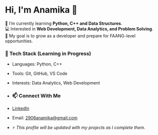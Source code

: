 # Hi, I'm Anamika 👋  

🌱 I’m currently learning **Python, C++ and Data Structures**.  
💻 Interested in **Web Development, Data Analytics, and Problem Solving**.  
🎯 My goal is to grow as a developer and prepare for FAANG-level opportunities. 

### 🔧 Tech Stack (Learning in Progress)
- Languages: Python, C++  
- Tools: Git, GitHub, VS Code  
- Interests: Data Analytics, Web Development

- ### 📫 Connect With Me
- [LinkedIn](www.linkedin.com/in/anamika-anamika-a49b50241)  
- Email: 2906anamika@gmail.com

- ⚡ *This profile will be updated with my projects as I complete them.*
